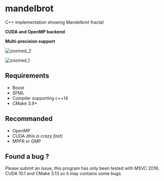 # mandelbrot
C++ implementation showing Mandelbrot fractal

__CUDA and OpenMP backend__

__Multi-precision support__

![zoomed_2](https://i.ibb.co/2sRGKKH/mandelbrot.png)

![zoomed_1](https://i.ibb.co/sPTywdx/mandelbrot-2.png)

## Requirements
- Boost
- SFML
- Compiler supporting c++14
- CMake 3.9+

## Recommanded
- OpenMP
- CUDA *(this is crazy fast)*
- MPFR or GMP

## Found a bug ?
Please submit an issue, this program has only been tested with MSVC 2019, CUDA 10.1 and CMake 3.13 so it may contains some bugs.
